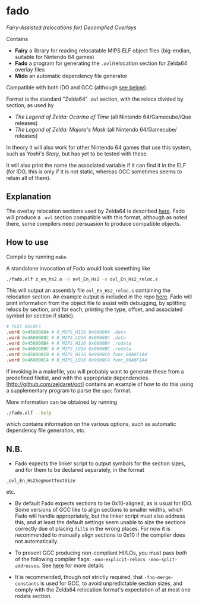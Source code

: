 # fado
*Fairy-Assisted (relocations for) Decomplied Overlays*
<!-- Nice backronym... -->

Contains
- **Fairy** a library for reading relocatable MIPS ELF object files (big-endian, suitable for Nintendo 64 games)
- **Fado** a program for generating the `.ovl`/relocation section for Zelda64 overlay files
- **Mido** an automatic dependency file generator

Compatible with both IDO and GCC (although [see below](N_B)).

Format is the standard "Zelda64" .ovl section, with the relocs divided by section, as used by
- *The Legend of Zelda: Ocarina of Time* (all Nintendo 64/Gamecube/iQue releases)
- *The Legend of Zelda: Majora's Mask* (all Nintendo 64/Gamecube/ releases)

In theory it will also work for other Nintendo 64 games that use this system, such as *Yoshi's Story*, but has yet to be tested with these.

It will also print the name the associated variable if it can find it in the ELF (for IDO, this is only if it is not static, whereas GCC sometimes seems to retain all of them).


## Explanation

The overlay relocation sections used by Zelda64 is described [here](z64_relocation_section_format.md). Fado will produce a `.ovl` section compatible with this format, although as noted there, some compilers need persuasion to produce compatible objects.


## How to use

Compile by running `make`.

A standalone invocation of Fado would look something like

```sh
./fado.elf z_en_hs2.o -n ovl_En_Hs2 -o ovl_En_Hs2_reloc.s
```
This will output an assembly file `ovl_En_Hs2_reloc.s` containing the relocation section. An example output is included in the repo [here](ovl_En_Hs_reloc.s). Fado will print information from the object file to assist with debugging, by splitting relocs by section, and for each, printing the type, offset, and associated symbol (or section if static).

```mips
# TEXT RELOCS
.word 0x45000084 # R_MIPS_HI16 0x000084 .data
.word 0x4600008C # R_MIPS_LO16 0x00008C .data
.word 0x450000B4 # R_MIPS_HI16 0x0000B4 .rodata
.word 0x460000BC # R_MIPS_LO16 0x0000BC .rodata
.word 0x450000C0 # R_MIPS_HI16 0x0000C0 func_80A6F1A4
.word 0x460000C4 # R_MIPS_LO16 0x0000C4 func_80A6F1A4
```

If invoking in a makefile, you will probably want to generate these from a predefined filelist, and with the appropriate dependencies. [http://github.com/zeldaret/oot] contains an example of how to do this using a supplementary program to parse the `spec` format.

More information can be obtained by running

```sh
./fado.elf --help
```

which contains information on the various options, such as automatic dependency file generation, etc.


## N.B.

- Fado expects the linker script to output symbols for the section sizes, and for them to be declared separately, in the format
```
_ovl_En_Hs2SegmentTextSize
```
etc.

- By default Fado expects sections to be 0x10-aligned, as is usual for IDO. Some versions of GCC like to align sections to smaller widths, which Fado will handle appropriately, but the linker script must also address this, and at least the default settings seem unable to size the sections correctly due ot placing `fill`s in the wrong places. For now it is recommended to manually align sections to 0x10 if the compiler does not automatically.

- To prevent GCC producing non-compliant HI/LOs, you must pass *both* of the following compiler flags: `-mno-explicit-relocs -mno-split-addresses`. See [here](z64_relocation_section_format.md#HI_LO) for more details

- It is recommended, though not strictly required, that `-fno-merge-constants` is used for GCC, to avoid unpredictable section sizes, and comply with the Zelda64 relocation format's expectation of at most one rodata section.
